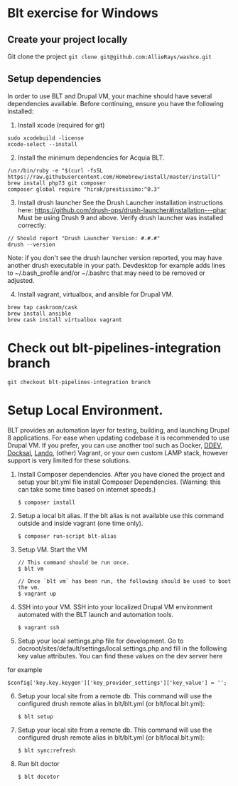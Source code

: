 # Blt exercise for Windows

## Create your project locally

Git clone the project
`git clone git@github.com:AllieRays/washco.git`

## Setup dependencies

In order to use BLT and Drupal VM, your machine should have several
dependencies available. Before continuing, ensure you have the following
installed:

1. Install xcode (required for git)
```
sudo xcodebuild -license
xcode-select --install
```

2. Install the minimum dependencies for Acquia BLT.
```
/usr/bin/ruby -e "$(curl -fsSL https://raw.githubusercontent.com/Homebrew/install/master/install)"
brew install php73 git composer
composer global require "hirak/prestissimo:^0.3"
 ```

3. Install drush launcher
See the Drush Launcher installation instructions here:
https://github.com/drush-ops/drush-launcher#installation---phar
Must be using Drush 9 and above. 
Verify drush launcher was installed correctly:
```
// Should report "Drush Launcher Version: #.#.#"
drush --version
```
Note: if you don't see the drush launcher version reported, you may have another
drush executable in your path. Devdesktop for example adds lines to
~/.bash_profile and/or ~/.bashrc that may need to be removed or adjusted.

4. Install vagrant, virtualbox, and ansible for Drupal VM.
```
brew tap caskroom/cask
brew install ansible
brew cask install virtualbox vagrant
```


# Check out blt-pipelines-integration branch

`git checkout blt-pipelines-integration branch `


# Setup Local Environment.

BLT provides an automation layer for testing, building, and launching Drupal 8 applications. For ease when updating codebase it is recommended to use  Drupal VM. If you prefer, you can use another tool such as Docker, [DDEV](https://docs.acquia.com/blt/install/alt-env/ddev/), [Docksal](https://docs.acquia.com/blt/install/alt-env/docksal/), [Lando](https://docs.acquia.com/blt/install/alt-env/lando/), (other) Vagrant, or your own custom LAMP stack, however support is very limited for these solutions.
1. Install Composer dependencies.
After you have cloned the project and setup your blt.yml file install Composer Dependencies. (Warning: this can take some time based on internet speeds.)
    ```
    $ composer install
    ```

2. Setup a local blt alias.
If the blt alias is not available use this command outside and inside vagrant (one time only).
    ```
    $ composer run-script blt-alias
    ```

3. Setup VM.
Start the VM  
    ```
    // This command should be run once.
    $ blt vm
    
    // Once `blt vm` has been run, the following should be used to boot the vm.
    $ vagrant up
    ```

4. SSH into your VM.
SSH into your localized Drupal VM environment automated with the BLT launch and automation tools.
    ```
    $ vagrant ssh
    ```
   
5. Setup your local settings.php file for development.
Go to docroot/sites/default/settings/local.settings.php and fill in the following key value attributes. You can find these values on the dev server here

for example 
```
$config['key.key.keygen']['key_provider_settings']['key_value'] = '';
```

6. Setup your local site from a remote db. This command will use the configured
drush remote alias in blt/blt.yml (or blt/local.blt.yml):
   ```
   $ blt setup
   ```
   

7. Setup your local site from a remote db. This command will use the configured
drush remote alias in blt/blt.yml (or blt/local.blt.yml):
   ```
   $ blt sync:refresh
   ```


8. Run blt doctor
   ```
   $ blt docotor
   ```
